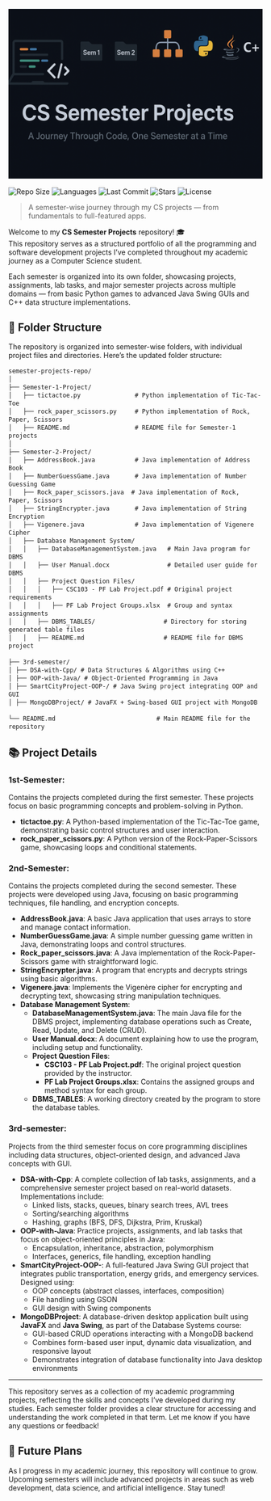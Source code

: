 ![CS Semester Projects Banner](./cs-semester-projects-banner.png)
<!-- # CS Semester Projects -->
![Repo Size](https://img.shields.io/github/repo-size/rizwanshafiq63/CS-Semester-Projects?color=orange&style=flat-square)
![Languages](https://img.shields.io/github/languages/top/rizwanshafiq63/CS-Semester-Projects?style=flat-square)
![Last Commit](https://img.shields.io/github/last-commit/rizwanshafiq63/CS-Semester-Projects?color=green&style=flat-square)
![Stars](https://img.shields.io/github/stars/rizwanshafiq63/CS-Semester-Projects?style=flat-square)
![License](https://img.shields.io/github/license/rizwanshafiq63/CS-Semester-Projects?style=flat-square)
> A semester-wise journey through my CS projects — from fundamentals to full-featured apps.

Welcome to my **CS Semester Projects** repository! 🎓  
This repository serves as a structured portfolio of all the programming and software development projects I’ve completed throughout my academic journey as a Computer Science student.

Each semester is organized into its own folder, showcasing projects, assignments, lab tasks, and major semester projects across multiple domains — from basic Python games to advanced Java Swing GUIs and C++ data structure implementations.

## 📁 Folder Structure

The repository is organized into semester-wise folders, with individual project files and directories. Here’s the updated folder structure:

```
semester-projects-repo/
│
├── Semester-1-Project/
│   ├── tictactoe.py               # Python implementation of Tic-Tac-Toe
│   ├── rock_paper_scissors.py     # Python implementation of Rock, Paper, Scissors
│   ├── README.md                  # README file for Semester-1 projects
│
├── Semester-2-Project/
│   ├── AddressBook.java           # Java implementation of Address Book
│   ├── NumberGuessGame.java       # Java implementation of Number Guessing Game
│   ├── Rock_paper_scissors.java  # Java implementation of Rock, Paper, Scissors
│   ├── StringEncrypter.java       # Java implementation of String Encryption
│   ├── Vigenere.java              # Java implementation of Vigenere Cipher
│   ├── Database Management System/
│   │   ├── DatabaseManagementSystem.java   # Main Java program for DBMS
│   │   ├── User Manual.docx                # Detailed user guide for DBMS
│   │   ├── Project Question Files/
│   │   │   ├── CSC103 - PF Lab Project.pdf # Original project requirements
│   │   │   ├── PF Lab Project Groups.xlsx  # Group and syntax assignments
│   │   ├── DBMS_TABLES/                   # Directory for storing generated table files
│   │   ├── README.md                      # README file for DBMS project

├── 3rd-semester/
│ ├── DSA-with-Cpp/ # Data Structures & Algorithms using C++
│ ├── OOP-with-Java/ # Object-Oriented Programming in Java
│ ├── SmartCityProject-OOP-/ # Java Swing project integrating OOP and GUI
│ ├── MongoDBProject/ # JavaFX + Swing-based GUI project with MongoDB

└── README.md                            # Main README file for the repository
```


## 📚 Project Details

### **1st-Semester**:
Contains the projects completed during the first semester. These projects focus on basic programming concepts and problem-solving in Python.  
  - **tictactoe.py**: A Python-based implementation of the Tic-Tac-Toe game, demonstrating basic control structures and user interaction.  
  - **rock_paper_scissors.py**: A Python version of the Rock-Paper-Scissors game, showcasing loops and conditional statements.

### **2nd-Semester**:
Contains the projects completed during the second semester. These projects were developed using Java, focusing on basic programming techniques, file handling, and encryption concepts.  
  - **AddressBook.java**: A basic Java application that uses arrays to store and manage contact information.  
  - **NumberGuessGame.java**: A simple number guessing game written in Java, demonstrating loops and control structures.  
  - **Rock_paper_scissors.java**: A Java implementation of the Rock-Paper-Scissors game with straightforward logic.  
  - **StringEncrypter.java**: A program that encrypts and decrypts strings using basic algorithms.  
  - **Vigenere.java**: Implements the Vigenère cipher for encrypting and decrypting text, showcasing string manipulation techniques.  
  - **Database Management System**:
    - **DatabaseManagementSystem.java**: The main Java file for the DBMS project, implementing database operations such as Create, Read, Update, and Delete (CRUD).  
    - **User Manual.docx**: A document explaining how to use the program, including setup and functionality.  
    - **Project Question Files**:  
      - **CSC103 - PF Lab Project.pdf**: The original project question provided by the instructor.  
      - **PF Lab Project Groups.xlsx**: Contains the assigned groups and method syntax for each group.  
    - **DBMS_TABLES**: A working directory created by the program to store the database tables.  

### **3rd-semester**:
Projects from the third semester focus on core programming disciplines including data structures, object-oriented design, and advanced Java concepts with GUI.  
- **DSA-with-Cpp**: A complete collection of lab tasks, assignments, and a comprehensive semester project based on real-world datasets. Implementations include:
  - Linked lists, stacks, queues, binary search trees, AVL trees
  - Sorting/searching algorithms
  - Hashing, graphs (BFS, DFS, Dijkstra, Prim, Kruskal)
- **OOP-with-Java**: Practice projects, assignments, and lab tasks that focus on object-oriented principles in Java:
  - Encapsulation, inheritance, abstraction, polymorphism
  - Interfaces, generics, file handling, exception handling
- **SmartCityProject-OOP-**: A full-featured Java Swing GUI project that integrates public transportation, energy grids, and emergency services. Designed using:
  - OOP concepts (abstract classes, interfaces, composition)
  - File handling using GSON
  - GUI design with Swing components
- **MongoDBProject**: A database-driven desktop application built using **JavaFX** and **Java Swing**, as part of the Database Systems course:
  - GUI-based CRUD operations interacting with a MongoDB backend
  - Combines form-based user input, dynamic data visualization, and responsive layout
  - Demonstrates integration of database functionality into Java desktop environments

---

This repository serves as a collection of my academic programming projects, reflecting the skills and concepts I’ve developed during my studies. Each semester folder provides a clear structure for accessing and understanding the work completed in that term. Let me know if you have any questions or feedback!

## 🚀 Future Plans
As I progress in my academic journey, this repository will continue to grow. Upcoming semesters will include advanced projects in areas such as web development, data science, and artificial intelligence. Stay tuned!

